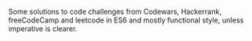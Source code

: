 Some solutions to code challenges from Codewars, Hackerrank, freeCodeCamp and leetcode in ES6 and mostly functional style, unless imperative is clearer.
